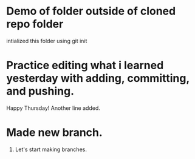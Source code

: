 # Demo of folder outside of cloned repo folder

intialized this folder using git init

# Practice editing what i learned yesterday with adding, committing, and pushing.

Happy Thursday!
Another line added.

# Made new branch.

1. Let's start making branches.
